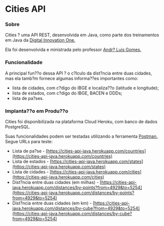 # Cities API

### Sobre

Cities ? uma API REST, desenvolvida em Java, como parte dos treinamentos em Java  da [Digital Innovation One.](https://digitalinnovation.one)

Ela foi desenvolvida e ministrada pelo professor  [Andr? Luis Gomes.](https://github.com/andrelugomes)


### Funcionalidade

A principal fun??o dessa API ? o c?lculo da dist?ncia entre duas cidades, mas ela tamb?m fornece algumas informa??es importantes como:

* lista de cidades, com c?digo do IBGE e localiza??o (latitude e longitude);
* lista de estados, com c?digo do IBGE, BACEN e DDDs;
* lista de pa?ses.


### Implanta??o em Produ??o

Cities foi disponibilizada na plataforma Cloud Heroku, com banco de dados PostgreSQL.

Suas funcionalidades podem ser testadas utilizando a ferramenta [Postman.](https://www.postman.com) Segue URLs para teste:

* Lista de pa?se - [https://cities-api-java.herokuapp.com/countries](https://cities-api-java.herokuapp.com/countries)
* Lista de estados - [https://cities-api-java.herokuapp.com/states](https://cities-api-java.herokuapp.com/states)
* Lista de cidades - [https://cities-api-java.herokuapp.com/cities](https://cities-api-java.herokuapp.com/cities)
* Dist?ncia entre duas cidades (em milhas) - [https://cities-api-java.herokuapp.com/distances/by-points?from=4929&to=5254](https://cities-api-java.herokuapp.com/distances/by-points?from=4929&to=5254)
*  Dist?ncia entre duas cidades (em km) - [https://cities-api-java.herokuapp.com/distances/by-cube?from=4929&to=5254](https://cities-api-java.herokuapp.com/distances/by-cube?from=4929&to=5254)


